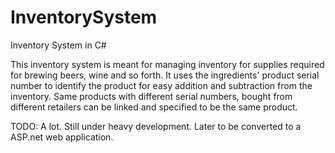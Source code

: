 # InventorySystem
Inventory System in C#


This inventory system is meant for managing inventory for supplies required for brewing beers, wine and so forth.
It uses the ingredients' product serial number to identify the product for easy addition and subtraction from the inventory.
Same products with different serial numbers, bought from different retailers can be linked and specified to be the same product.

TODO: A lot. Still under heavy development.
Later to be converted to a ASP.net web application.
